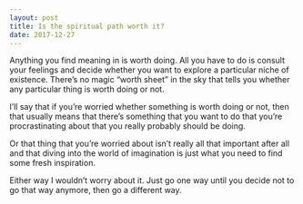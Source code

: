 ```yaml
---
layout: post
title: Is the spiritual path worth it?
date: 2017-12-27
---
```


<p>Anything you find meaning in is worth doing. All you have to do is consult your feelings and decide whether you want to explore a particular niche of existence. There’s no magic “worth sheet” in the sky that tells you whether any particular thing is worth doing or not.</p><p>I’ll say that if you’re worried whether something is worth doing or not, then that usually means that there’s something that you want to do that you’re procrastinating about that you really probably should be doing.</p><p>Or that thing that you’re worried about isn’t really all that important after all and that diving into the world of imagination is just what you need to find some fresh inspiration.</p><p>Either way I wouldn’t worry about it. Just go one way until you decide not to go that way anymore, then go a different way.</p>
